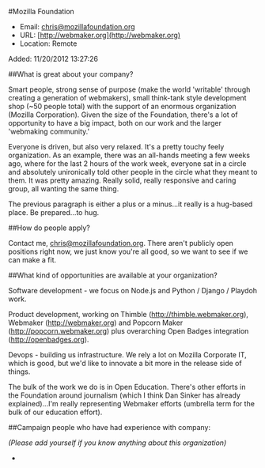
#Mozilla Foundation

* Email: [chris@mozillafoundation.org](mailto:chris@mozillafoundation.org)
* URL: [http://webmaker.org](http://webmaker.org)
* Location: Remote

Added: 11/20/2012 13:27:26

##What is great about your company?

Smart people, strong sense of purpose (make the world 'writable' through creating a generation of webmakers), small think-tank style development shop (~50 people total) with the support of an enormous organization (Mozilla Corporation). Given the size of the Foundation, there's a lot of opportunity to have a big impact, both on our work and the larger 'webmaking community.' 



Everyone is driven, but also very relaxed. It's a pretty touchy feely organization. As an example, there was an all-hands meeting a few weeks ago, where for the last 2 hours of the work week, everyone sat in a circle and absolutely unironically told other people in the circle what they meant to them. It was pretty amazing. Really solid, really responsive and caring group, all wanting the same thing.



The previous paragraph is either a plus or a minus...it really is a hug-based place. Be prepared...to hug.

##How do people apply?

Contact me, chris@mozillafoundation.org. There aren't publicly open positions right now, we just know you're all good, so we want to see if we can make a fit.

##What kind of opportunities are available at your organization?

Software development - we focus on Node.js and Python / Django / Playdoh work. 



Product development, working on Thimble (http://thimble.webmaker.org), Webmaker (http://webmaker.org) and Popcorn Maker (http://popcorn.webmaker.org) plus overarching Open Badges integration (http://openbadges.org).



Devops - building us infrastructure. We rely a lot on Mozilla Corporate IT, which is good, but we'd like to innovate a bit more in the release side of things.



The bulk of the work we do is in Open Education. There's other efforts in the Foundation around journalism (which I think Dan Sinker has already explained)...I'm really representing Webmaker efforts (umbrella term for the bulk of our education effort).

##Campaign people who have had experience with company:

*(Please add yourself if you know anything about this organization)*

* 


    